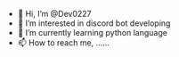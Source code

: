 - 👋 Hi, I’m @Dev0227
- 👀 I’m interested in discord bot developing
- 🌱 I’m currently learning python language
- 📫 How to reach me, ......

<!---
Dev0227/Dev0227 is a ✨ special ✨ repository because its `README.md` (this file) appears on your GitHub profile.
You can click the Preview link to take a look at your changes.
--->
